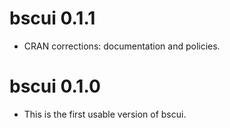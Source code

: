 # bscui 0.1.1

* CRAN corrections: documentation and policies.


# bscui 0.1.0

* This is the first usable version of bscui.
